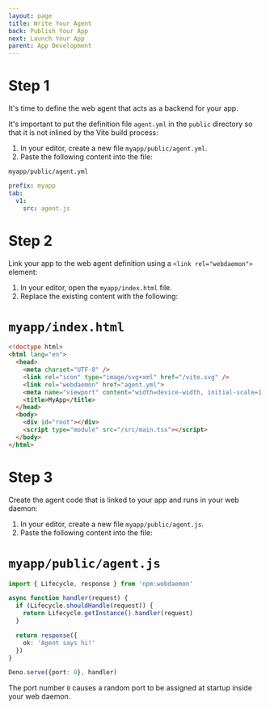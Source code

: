 ```yaml
---
layout: page
title: Write Your Agent
back: Publish Your App
next: Launch Your App
parent: App Development
---
```

# Step 1
It's time to define the web agent that acts as a backend for your app.

It's important to put the definition file `agent.yml` in the `public` directory so that it is not
inlined by the Vite build process:

1. In your editor, create a new file `myapp/public/agent.yml`.
2. Paste the following content into the file:

`myapp/public/agent.yml`
```yaml
prefix: myapp
tab:
  v1:
    src: agent.js
```

# Step 2
Link your app to the web agent definition using a `<link rel="webdaemon">` element:

1. In your editor, open the `myapp/index.html` file.
2. Replace the existing content with the following:

# `myapp/index.html`
```html
<!doctype html>
<html lang="en">
  <head>
    <meta charset="UTF-8" />
    <link rel="icon" type="image/svg+xml" href="/vite.svg" />
    <link rel="webdaemon" href="agent.yml">
    <meta name="viewport" content="width=device-width, initial-scale=1.0" />
    <title>MyApp</title>
  </head>
  <body>
    <div id="root"></div>
    <script type="module" src="/src/main.tsx"></script>
  </body>
</html>
```

# Step 3
Create the agent code that is linked to your app and runs in your web daemon:

1. In your editor, create a new file `myapp/public/agent.js`.
2. Paste the following content into the file:

# `myapp/public/agent.js`
```typescript
import { Lifecycle, response } from 'npm:webdaemon'

async function handler(request) {
  if (Lifecycle.shouldHandle(request)) {
    return Lifecycle.getInstance().handler(request)
  }

  return response({
    ok: 'Agent says hi!'
  })
}

Deno.serve({port: 0}, handler)
```

The port number `0` causes a random port to be assigned at startup inside your web daemon.
